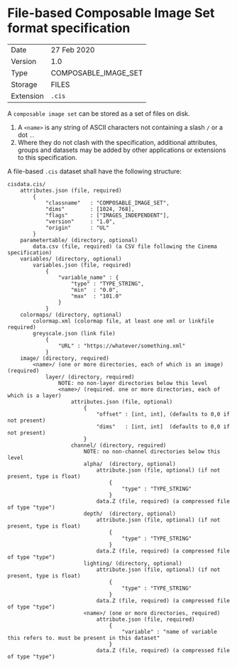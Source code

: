 # File-based Composable Image Set format specification

|    |    |
|----|----|
| Date    | 27 Feb 2020 |
| Version | 1.0 |
| Type    | COMPOSABLE_IMAGE_SET |
| Storage | FILES | 
| Extension | `.cis` |

A `composable image set` can be stored as a set of files on disk.

1. A `<name>` is any string of ASCII characters not containing a slash `/` or a dot `.`.
2. Where they do not clash with the specification, additional attributes, groups and datasets may be added by other applications or extensions to this specification.
 

A file-based `.cis` dataset shall have the following structure:

```
cisdata.cis/
    attributes.json (file, required)
        {
            "classname"   : "COMPOSABLE_IMAGE_SET",
            "dims"        : [1024, 768],
            "flags"       : ["IMAGES_INDEPENDENT"],
            "version"     : "1.0",
            "origin"      : "UL" 
        }
    parametertable/ (directory, optional)
        data.csv (file, required) (a CSV file following the Cinema specification)
    variables/ (directory, optional)
        variables.json (file, required)
            {
                "variable_name" : {
                    "type" : "TYPE_STRING",
                    "min"  : "0.0",
                    "max"  : "101.0"
                }
            }
    colormaps/ (directory, optional)
        colormap.xml (colormap file, at least one xml or linkfile required)
        greyscale.json (link file)
            {
                "URL" : "https://whatever/something.xml"
            }
    image/ (directory, required)
        <name>/ (one or more directories, each of which is an image) (required)
            layer/ (directory, required)
                NOTE: no non-layer directories below this level
                <name>/ (required. one or more directories, each of which is a layer)
                    attributes.json (file, optional)
                        {
                            "offset" : [int, int], (defaults to 0,0 if not present)
                            "dims"   : [int, int]  (defaults to 0,0 if not present)
                        }
                    channel/ (directory, required)
                        NOTE: no non-channel directories below this level
                        alpha/  (directory, optional)
                            attribute.json (file, optional) (if not present, type is float)
                                {
                                    "type" : "TYPE_STRING"
                                }
                            data.Z (file, required) (a compressed file of type "type")    
                        depth/  (directory, optional)
                            attribute.json (file, optional) (if not present, type is float)
                                {
                                    "type" : "TYPE_STRING"
                                }
                            data.Z (file, required) (a compressed file of type "type")    
                        lighting/ (directory, optional)
                            attribute.json (file, optional) (if not present, type is float)
                                {
                                    "type" : "TYPE_STRING"
                                }
                            data.Z (file, required) (a compressed file of type "type")    
                        <name>/ (one or more directories, required)
                            attribute.json (file, required)
                                {
                                    "variable" : "name of variable this refers to. must be present in this dataset"
                                }
                            data.Z (file, required) (a compressed file of type "type")    
```
